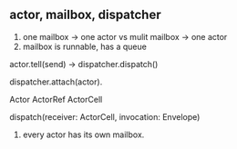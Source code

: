 
## actor, mailbox, dispatcher
1. one mailbox -> one actor vs mulit mailbox -> one actor
2. mailbox is runnable, has a queue

actor.tell(send) -> dispatcher.dispatch()


dispatcher.attach(actor).

Actor
ActorRef
ActorCell

dispatch(receiver: ActorCell, invocation: Envelope)




1. every actor has its own mailbox.
